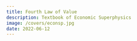 ```yaml
---
title: Fourth Law of Value
description: Textbook of Economic Superphysics
image: /covers/econsp.jpg
date: 2022-06-12
---
```


